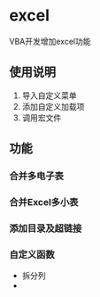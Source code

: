 # excel
VBA开发增加excel功能
## 使用说明
1. 导入自定义菜单
2. 添加自定义加载项
3. 调用宏文件

## 功能
### 合并多电子表
### 合并Excel多小表
### 添加目录及超链接
### 自定义函数
- 拆分列
- 
